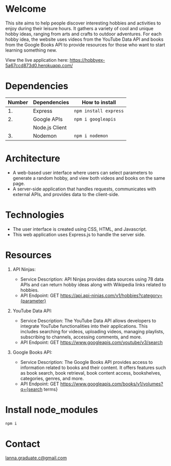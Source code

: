 # Welcome

This site aims to help people discover interesting hobbies and activities to enjoy during their leisure hours. It gathers a variety of cool and unique hobby ideas, ranging from arts and crafts to outdoor adventures. For each hobby idea, the website uses videos from the YouTube Data API and books from the Google Books API to provide resources for those who want to start learning something new.

View the live application here: https://hobbyex-5a67ccd873d0.herokuapp.com/

# Dependencies

<!-- prettier-ignore -->
| **Number** | **Dependencies** |              **How to install**                    |   
|------------|------------------|----------------------------------------------------|      
| 1.         | Express          | ```npm install express```                          | 
| 2.         | Google APIs      | ```npm i googleapis ```                            |
|            | Node.js Client   |                                                    |
| 3.         | Nodemon          | ```npm i nodemon```                                |

# Architecture

- A web-based user interface where users can select parameters to generate a random hobby,
  and view both videos and books on the same page.
- A server-side application that handles requests, communicates with external APIs, and
  provides data to the client-side.

# Technologies

- The user interface is created using CSS, HTML, and Javascript.
- This web application uses Express.js to handle the server side.

# Resources

1. API Ninjas:

   - Service Description: API Ninjas provides data sources using 78 data APIs and can
     return hobby ideas along with Wikipedia links related to hobbies.
   - API Endpoint:
     GET https://api.api-ninjas.com/v1/hobbies?category={parameter}

2. YouTube Data API:

   - Service Description: The YouTube Data API allows developers to integrate
     YouTube functionalities into their applications. This includes searching for videos,
     uploading videos, managing playlists, subscribing to channels, accessing comments,
     and more.
   - API Endpoint:
     GET https://www.googleapis.com/youtube/v3/search

3. Google Books API:
   - Service Description: The Google Books API provides access to information related
     to books and their content. It offers features such as book search, book retrieval,
     book content access, bookshelves, categories, genres, and more.
   - API Endpoint:
     GET https://www.googleapis.com/books/v1/volumes?q={search terms}

# Install node_modules

```bash
npm i
```

# Contact

lanna.graduate.c@gmail.com
